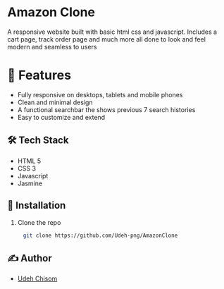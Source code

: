 # Amazon Clone

A responsive website built with basic html css and javascript.
Includes a cart page, track order page and much more all done to look and feel modern and seamless to users

# 🚀 Features
- Fully responsive on desktops, tablets and mobile phones
- Clean and minimal design
- A functional searchbar the shows previous 7 search histories
- Easy to customize and extend

## 🛠️ Tech Stack  
- HTML 5
- CSS 3
- Javascript
- Jasmine

## 📂 Installation

1. Clone the repo
```bash
     git clone https://github.com/Udeh-png/AmazonClone
```

## ✍️ Author 
- [Udeh Chisom](https://github.com/Udeh-png)
